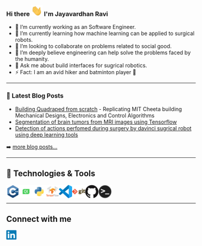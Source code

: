 ### Hi there <img src="wave.gif" width="30px"> I'm Jayavardhan Ravi

- 🔭 I’m currently working as an Software Engineer.
- 🌱 I’m currently learning how machine learning can be applied to surgical robots.
- 👯 I’m looking to collaborate on problems related to social good.
- 🤔 I’m deeply believe engineering can help solve the problems faced by the humanity.
- 💬 Ask me about build interfaces for sugrical robotics.
- ⚡ Fact: I am an avid hiker and batminton player 🚵 
<!--
**jayavardhanravi/jayavardhanravi** is a ✨ _special_ ✨ repository because its `README.md` (this file) appears on your GitHub profile.

Here are some ideas to get you started:

- 🔭 I’m currently working on ...
- 🌱 I’m currently learning ...
- 👯 I’m looking to collaborate on ...
- 🤔 I’m looking for help with ...
- 💬 Ask me about ...
- 📫 How to reach me: ...
- 😄 Pronouns: ...
- ⚡ Fun fact: ...
-->

---

### 📕 Latest Blog Posts

<!-- BLOG-POST-LIST:START -->
- [Building Quadraped from scratch](#) - Replicating MIT Cheeta building Mechanical Designs, Electronics and Control Algorithms
- [Segmentation of brain tumors from MRI images using Tensorflow](#)
- [Detection of actions perfomed during surgery by davinci sugrical robot using deep learning tools](#)
<!-- BLOG-POST-LIST:END -->

➡️ [more blog posts...](#)

---

## 🔧 Technologies & Tools
<img align="left" alt="Cpp" width="35px" src="https://raw.githubusercontent.com/github/explore/80688e429a7d4ef2fca1e82350fe8e3517d3494d/topics/cpp/cpp.png" />
<img align="left" alt="Cpp" width="35px" src="https://raw.githubusercontent.com/github/explore/80688e429a7d4ef2fca1e82350fe8e3517d3494d/topics/qt/qt.png" />
<img align="left" alt="Python" width="35px" src="https://raw.githubusercontent.com/github/explore/80688e429a7d4ef2fca1e82350fe8e3517d3494d/topics/python/python.png" />
<img align="left" alt="TensorFlow" width="35px" src="https://raw.githubusercontent.com/github/explore/80688e429a7d4ef2fca1e82350fe8e3517d3494d/topics/tensorflow/tensorflow.png" />
<img align="left" alt="Visual Studio Code" width="35px" src="https://raw.githubusercontent.com/github/explore/80688e429a7d4ef2fca1e82350fe8e3517d3494d/topics/visual-studio-code/visual-studio-code.png" />
<img align="left" alt="Git" width="35px" src="https://raw.githubusercontent.com/github/explore/80688e429a7d4ef2fca1e82350fe8e3517d3494d/topics/git/git.png" />
<img align="left" alt="GitHub" width="35px" src="https://raw.githubusercontent.com/github/explore/78df643247d429f6cc873026c0622819ad797942/topics/github/github.png" />
<img align="left" alt="Terminal" width="35px" src="https://raw.githubusercontent.com/github/explore/80688e429a7d4ef2fca1e82350fe8e3517d3494d/topics/terminal/terminal.png" />

<br />
<br />

---
## Connect with me

[<img align="left" alt="Jayavardhan Ravi | LinkedIn" width="27px" height="25px" src="linkedin.png" />][linkedin]
<br />
<br />

[linkedin]: https://www.linkedin.com/in/jayavardhanravi
